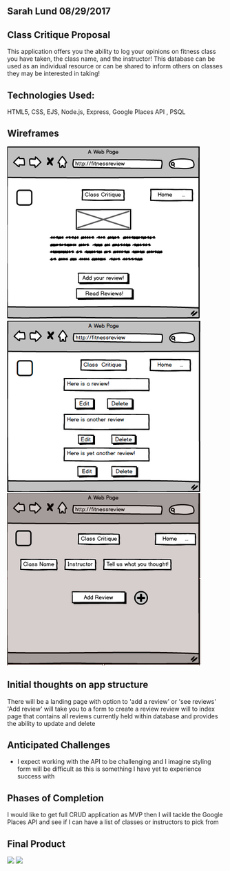 ## Sarah Lund   08/29/2017 

## Class Critique Proposal
This application offers you the ability to log your opinions on fitness class you have taken, the class name, and the instructor! 
This database can be used as an individual resource or can be shared to inform others on classes they may be interested in taking!

## Technologies Used: 
HTML5,
CSS,
EJS,
Node.js,
Express,
Google Places API ,
PSQL

## Wireframes

<img src="/assets/Wireframe1.jpg"></img>
<img src="/assets/Wireframe2.jpg"></img>
<img src="/assets/Wireframe3.jpg"></img>


## Initial thoughts on app structure
There will be a landing page with option to 'add a review' or 'see reviews'
'Add review' will take you to a form to create a review
review will to index page that contains all reviews currently held within database and provides the ability to update and delete


## Anticipated Challenges 
* I expect working with the API to be challenging and I imagine styling form will be difficult as this is something I have yet to experience success with

## Phases of Completion

I would like to get full CRUD application as MVP then I will tackle the Google Places API and see if I can have a list of classes or instructors to pick from

## Final Product
<img src="https://i.imgur.com/g6QAqdR.png"></img>
<img src="https://i.imgur.com/2bI0n9w.png"></img>


